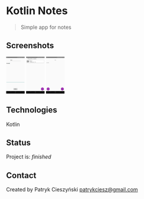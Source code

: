 # Kotlin Notes
>Simple app for notes

## Screenshots
<img src="./img/Screenshot1.png" height="100">
<img src="./img/Screenshot2.png" height="100">
<img src="./img/Screenshot3.png" height="100">

## Technologies
Kotlin

## Status
Project is: _finished_

## Contact
Created by Patryk Cieszyński
patrykciesz@gmail.com
